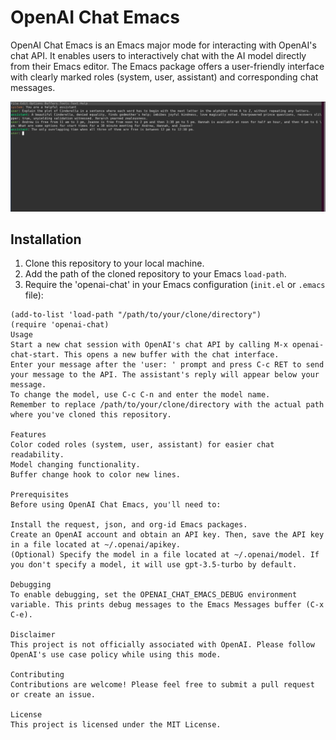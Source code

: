 # OpenAI Chat Emacs

OpenAI Chat Emacs is an Emacs major mode for interacting with OpenAI's chat API. It enables users to interactively chat with the AI model directly from their Emacs editor. The Emacs package offers a user-friendly interface with clearly marked roles (system, user, assistant) and corresponding chat messages.

![OpenAI Chat Emacs Demo](images/openai_chat_emacs.png)

## Installation

1. Clone this repository to your local machine.
2. Add the path of the cloned repository to your Emacs `load-path`.
3. Require the 'openai-chat' in your Emacs configuration (`init.el` or `.emacs` file):

```elisp
(add-to-list 'load-path "/path/to/your/clone/directory")
(require 'openai-chat)
Usage
Start a new chat session with OpenAI's chat API by calling M-x openai-chat-start. This opens a new buffer with the chat interface.
Enter your message after the 'user: ' prompt and press C-c RET to send your message to the API. The assistant's reply will appear below your message.
To change the model, use C-c C-n and enter the model name.
Remember to replace /path/to/your/clone/directory with the actual path where you've cloned this repository.

Features
Color coded roles (system, user, assistant) for easier chat readability.
Model changing functionality.
Buffer change hook to color new lines.

Prerequisites
Before using OpenAI Chat Emacs, you'll need to:

Install the request, json, and org-id Emacs packages.
Create an OpenAI account and obtain an API key. Then, save the API key in a file located at ~/.openai/apikey.
(Optional) Specify the model in a file located at ~/.openai/model. If you don't specify a model, it will use gpt-3.5-turbo by default.

Debugging
To enable debugging, set the OPENAI_CHAT_EMACS_DEBUG environment variable. This prints debug messages to the Emacs Messages buffer (C-x C-e).

Disclaimer
This project is not officially associated with OpenAI. Please follow OpenAI's use case policy while using this mode.

Contributing
Contributions are welcome! Please feel free to submit a pull request or create an issue.

License
This project is licensed under the MIT License.